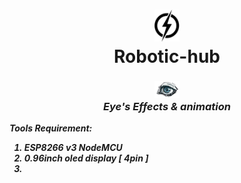 <h1 align ="Center"><img width =40  Src = "https://github.com/ArtStudioORG/Robotic-hub/blob/main/!!!%20ignore%20Me%20!!!/main-logo.png"><br>Robotic-hub </h1>

 
<h3 align = " Center "></i><img width = "40" Src = "https://github.com/ArtStudioORG/Robotic-hub/blob/main/!!!%20ignore%20Me%20!!!/eyes%20tools/eyes%20logo.png "><br> <i> Eye's Effects & animation</h3> <P><b><i> Tools Requirement: <ol> <li>ESP8266 v3 NodeMCU</li><li>0.96inch oled display [ 4pin ]</li><li>

